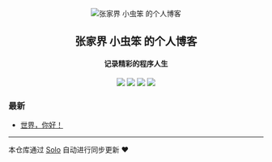 <p align="center"><img alt="张家界 小虫笨 的个人博客" src="https://static.b3log.org/images/brand/solo-32.png"></p><h2 align="center">
张家界 小虫笨 的个人博客
</h2>

<h4 align="center">记录精彩的程序人生</h4>
<p align="center"><a title="张家界 小虫笨 的个人博客" target="_blank" href="https://github.com/jy83215051/solo-blog"><img src="https://img.shields.io/github/last-commit/jy83215051/solo-blog.svg?style=flat-square&color=FF9900"></a>
<a title="GitHub repo size in bytes" target="_blank" href="https://github.com/jy83215051/solo-blog"><img src="https://img.shields.io/github/repo-size/jy83215051/solo-blog.svg?style=flat-square"></a>
<a title="Solo Version" target="_blank" href="https://github.com/b3log/solo/releases"><img src="https://img.shields.io/badge/solo-3.6.6-f1e05a.svg?style=flat-square&color=blueviolet"></a>
<a title="Hits" target="_blank" href="https://github.com/b3log/hits"><img src="https://hits.b3log.org/jy83215051/solo-blog.svg"></a></p>

### 最新

* [世界，你好！](http://www.zjjqc.top/hello-solo)



---

本仓库通过 [Solo](https://github.com/b3log/solo) 自动进行同步更新 ❤️ 